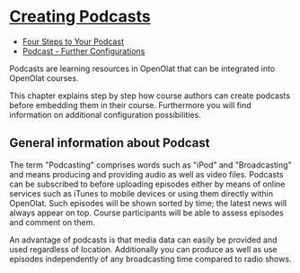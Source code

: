 #  [Creating Podcasts](Creating+Podcasts.html)

  * [Four Steps to Your Podcast](Four+Steps+to+Your+Podcast.html)
  * [Podcast - Further Configurations](Podcast+-+Further+Configurations.html)

  

Podcasts are learning resources in OpenOlat that can be integrated into
OpenOlat courses.

This chapter explains step by step how course authors can create podcasts
before embedding them in their course. Furthermore you will find information
on additional configuration possibilities.

## General information about Podcast

The term "Podcasting" comprises words such as "iPod" and "Broadcasting" and
means producing and providing audio as well as video files. Podcasts can be
subscribed to before uploading episodes either by means of online services
such as iTunes to mobile devices or using them directly within OpenOlat. Such
episodes will be shown sorted by time; the latest news will always appear on
top. Course participants will be able to assess episodes and comment on them.

An advantage of podcasts is that media data can easily be provided and used
regardless of location. Additionally you can produce as well as use episodes
independently of any broadcasting time compared to radio shows.

